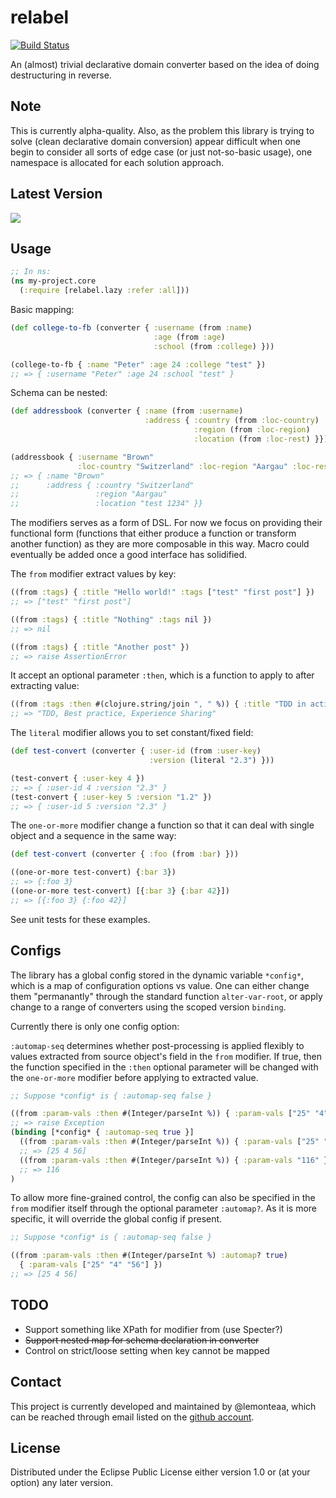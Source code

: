 # relabel

[![Build Status](https://travis-ci.org/lemonteaa/relabel.svg?branch=master)](https://travis-ci.org/lemonteaa/relabel)

An (almost) trivial declarative domain converter based on the idea of doing destructuring in reverse.

## Note

This is currently alpha-quality. Also, as the problem this library is trying to solve (clean declarative domain conversion) appear difficult when one begin to consider all sorts of edge case (or just not-so-basic usage), one namespace is allocated for each solution approach.

## Latest Version

![](https://clojars.org/lemonteaa/relabel/latest-version.svg)

## Usage

```clojure
;; In ns:
(ns my-project.core
  (:require [relabel.lazy :refer :all]))
```

Basic mapping:

```clojure
(def college-to-fb (converter { :username (from :name)
                                :age (from :age)
                                :school (from :college) }))

(college-to-fb { :name "Peter" :age 24 :college "test" })
;; => { :username "Peter" :age 24 :school "test" }
```

Schema can be nested:

```clojure
(def addressbook (converter { :name (from :username)
                              :address { :country (from :loc-country)
                                         :region (from :loc-region)
                                         :location (from :loc-rest) }}))

(addressbook { :username "Brown"
               :loc-country "Switzerland" :loc-region "Aargau" :loc-rest "test 1234" })
;; => { :name "Brown"
;;      :address { :country "Switzerland"
;;                 :region "Aargau"
;;                 :location "test 1234" }}
```

The modifiers serves as a form of DSL. For now we focus on providing their functional form (functions that either produce a function or transform another function) as they are more composable in this way. Macro could eventually be added once a good interface has solidified.

The `from` modifier extract values by key:

```clojure
((from :tags) { :title "Hello world!" :tags ["test" "first post"] })
;; => ["test" "first post"]

((from :tags) { :title "Nothing" :tags nil })
;; => nil

((from :tags) { :title "Another post" })
;; => raise AssertionError
```

It accept an optional parameter `:then`, which is a function to apply to after extracting value:

```clojure
((from :tags :then #(clojure.string/join ", " %)) { :title "TDD in action" :tags ["TDD" "Best practice" "Experience Sharing"] })
;; => "TDD, Best practice, Experience Sharing"
```

The `literal` modifier allows you to set constant/fixed field:

```clojure
(def test-convert (converter { :user-id (from :user-key)
                               :version (literal "2.3") }))

(test-convert { :user-key 4 })
;; => { :user-id 4 :version "2.3" }
(test-convert { :user-key 5 :version "1.2" })
;; => { :user-id 5 :version "2.3" }
```

The `one-or-more` modifier change a function so that it can deal with single object and a sequence in the same way:

```clojure
(def test-convert (converter { :foo (from :bar) }))

((one-or-more test-convert) {:bar 3})
;; => {:foo 3}
((one-or-more test-convert) [{:bar 3} {:bar 42}])
;; => [{:foo 3} {:foo 42}]
```

See unit tests for these examples.

## Configs

The library has a global config stored in the dynamic variable `*config*`, which is a map of configuration options vs value. One can either change them "permanantly" through the standard function `alter-var-root`, or apply change to a range of converters using the scoped version `binding`.

Currently there is only one config option:

`:automap-seq` determines whether post-processing is applied flexibly to values extracted from source object's field in the `from` modifier. If true, then the function specified in the `:then` optional parameter will be changed with the `one-or-more` modifier before applying to extracted value.

```clojure
;; Suppose *config* is { :automap-seq false }

((from :param-vals :then #(Integer/parseInt %)) { :param-vals ["25" "4" "56"] })
;; => raise Exception
(binding [*config* { :automap-seq true }]
  ((from :param-vals :then #(Integer/parseInt %)) { :param-vals ["25" "4" "56"] })
  ;; => [25 4 56]
  ((from :param-vals :then #(Integer/parseInt %)) { :param-vals "116" })
  ;; => 116
)
```

To allow more fine-grained control, the config can also be specified in the `from` modifier itself through the optional parameter `:automap?`. As it is more specific, it will override the global config if present.

```clojure
;; Suppose *config* is { :automap-seq false }

((from :param-vals :then #(Integer/parseInt %) :automap? true)
  { :param-vals ["25" "4" "56"] })
;; => [25 4 56]
```

## TODO

- Support something like XPath for modifier from (use Specter?)
- ~~Support nested map for schema declaration in converter~~
- Control on strict/loose setting when key cannot be mapped

## Contact

This project is currently developed and maintained by @lemonteaa, which can be reached through email listed on the [github account](https://github.com/lemonteaa).

## License

Distributed under the Eclipse Public License either version 1.0 or (at
your option) any later version.
